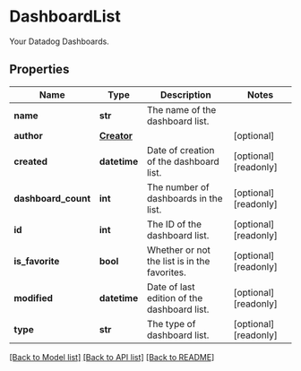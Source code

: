 # DashboardList

Your Datadog Dashboards.
## Properties
Name | Type | Description | Notes
------------ | ------------- | ------------- | -------------
**name** | **str** | The name of the dashboard list. | 
**author** | [**Creator**](Creator.md) |  | [optional] 
**created** | **datetime** | Date of creation of the dashboard list. | [optional] [readonly] 
**dashboard_count** | **int** | The number of dashboards in the list. | [optional] [readonly] 
**id** | **int** | The ID of the dashboard list. | [optional] [readonly] 
**is_favorite** | **bool** | Whether or not the list is in the favorites. | [optional] [readonly] 
**modified** | **datetime** | Date of last edition of the dashboard list. | [optional] [readonly] 
**type** | **str** | The type of dashboard list. | [optional] [readonly] 

[[Back to Model list]](README.md#documentation-for-models) [[Back to API list]](README.md#documentation-for-api-endpoints) [[Back to README]](README.md)


